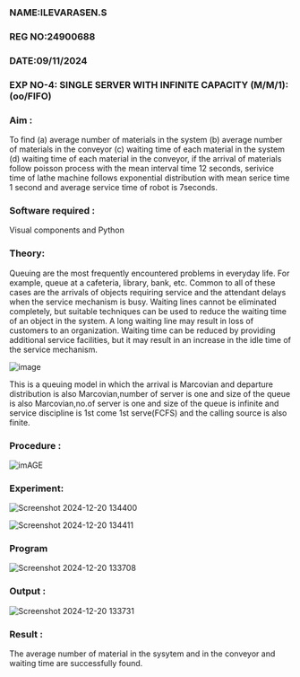 ### NAME:ILEVARASEN.S

### REG NO:24900688

### DATE:09/11/2024

### EXP NO-4: SINGLE SERVER WITH INFINITE CAPACITY (M/M/1):(oo/FIFO)
### Aim :
To find (a) average number of materials in the system (b) average number of materials in the conveyor (c) waiting time of each material in the system (d) waiting time of each material in the conveyor, if the arrival  of materials follow poisson process with the mean interval time 12 seconds, serivice time of lathe machine follows exponential distribution with mean serice time 1 second and average service time of robot is 7seconds.

### Software required :
Visual components and Python

### Theory:
Queuing are the most frequently encountered problems in everyday life. For example, queue at a cafeteria, library, bank, etc. Common to all of these cases are the arrivals of objects requiring service and the attendant delays when the service mechanism is busy. Waiting lines cannot be eliminated completely, but suitable techniques can be used to reduce the waiting time of an object in the system. A long waiting line may result in loss of customers to an organization. Waiting time can be reduced by providing additional service facilities, but it may result in an increase in the idle time of the service mechanism.

![image](1.png)

This is a queuing model in which the arrival is Marcovian and departure distribution is also Marcovian,number of server is one and size of the queue is also Marcovian,no.of server is one and size of the queue is infinite and service discipline is 1st come 1st serve(FCFS) and the calling source is also finite.

### Procedure :

![imAGE](2.png)



### Experiment:
![Screenshot 2024-12-20 134400](https://github.com/user-attachments/assets/3f8ff8d4-c126-4852-a802-148cd761ad3f)

![Screenshot 2024-12-20 134411](https://github.com/user-attachments/assets/6c5a4fe4-505f-4318-8ece-3818758f037a)

 
### Program
![Screenshot 2024-12-20 133708](https://github.com/user-attachments/assets/df3c246c-abed-4705-a007-f5b212540f19)

### Output :
![Screenshot 2024-12-20 133731](https://github.com/user-attachments/assets/4e078a33-8f3d-4f54-b414-80f2b4dc4b0b)

### Result :
The average number of material in the sysytem and in the conveyor and waiting time are successfully found.

